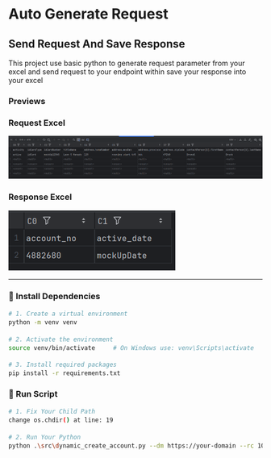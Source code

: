 # Auto Generate Request
## Send Request And Save Response

This project use basic python to generate request parameter from your excel and send request to your endpoint within save your response into your excel

### Previews

### Request Excel
![Index](resource/request_excel.png)

### Response Excel
![SearchResult](resource/response.png)

---

### 🔧 Install Dependencies

```bash
# 1. Create a virtual environment
python -m venv venv

# 2. Activate the environment
source venv/bin/activate     # On Windows use: venv\Scripts\activate

# 3. Install required packages
pip install -r requirements.txt
```

### 🚀 Run Script

```bash
# 1. Fix Your Child Path
change os.chdir() at line: 19 

# 2. Run Your Python
python .\src\dynamic_create_account.py --dm https://your-domain --rc 10
